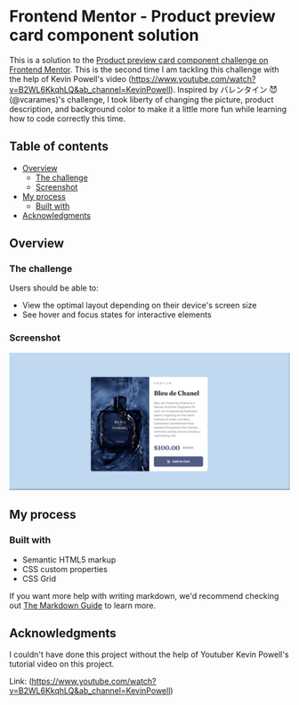 # Frontend Mentor - Product preview card component solution

This is a solution to the [Product preview card component challenge on Frontend Mentor](https://www.frontendmentor.io/challenges/product-preview-card-component-GO7UmttRfa). This is the second time I am tackling this challenge with the help of Kevin Powell's video (https://www.youtube.com/watch?v=B2WL6KkqhLQ&ab_channel=KevinPowell). Inspired by バレンタイン 😈 (@vcarames)'s challenge, I took liberty of changing the picture, product description, and background color to make it a little more fun while learning how to code correctly this time. 

## Table of contents

- [Overview](#overview)
  - [The challenge](#the-challenge)
  - [Screenshot](#screenshot)
- [My process](#my-process)
  - [Built with](#built-with)
- [Acknowledgments](#acknowledgments)

## Overview

### The challenge

Users should be able to:

- View the optimal layout depending on their device's screen size
- See hover and focus states for interactive elements

### Screenshot

![finished look on desktop screen](/images/Screenshot%202023-02-09%20231509.png)

## My process

### Built with

- Semantic HTML5 markup
- CSS custom properties
- CSS Grid

If you want more help with writing markdown, we'd recommend checking out [The Markdown Guide](https://www.markdownguide.org/) to learn more.


## Acknowledgments

I couldn't have done this project without the help of Youtuber Kevin Powell's tutorial video on this project. 

Link: (https://www.youtube.com/watch?v=B2WL6KkqhLQ&ab_channel=KevinPowell)



